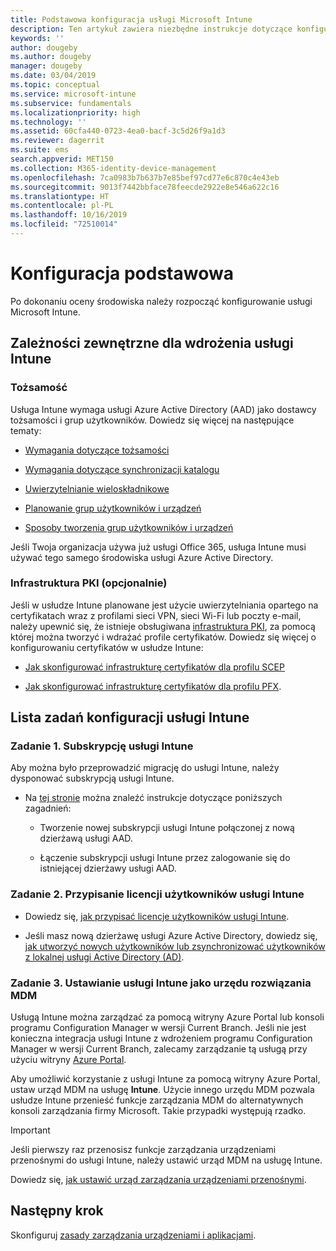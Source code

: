 ```yaml
---
title: Podstawowa konfiguracja usługi Microsoft Intune
description: Ten artykuł zawiera niezbędne instrukcje dotyczące konfigurowania usługi Microsoft Intune.
keywords: ''
author: dougeby
ms.author: dougeby
manager: dougeby
ms.date: 03/04/2019
ms.topic: conceptual
ms.service: microsoft-intune
ms.subservice: fundamentals
ms.localizationpriority: high
ms.technology: ''
ms.assetid: 60cfa440-0723-4ea0-bacf-3c5d26f9a1d3
ms.reviewer: dagerrit
ms.suite: ems
search.appverid: MET150
ms.collection: M365-identity-device-management
ms.openlocfilehash: 7ca0983b7b637b7e85bef97cd77e6c870c4e43eb
ms.sourcegitcommit: 9013f7442bbface78feecde2922e8e546a622c16
ms.translationtype: HT
ms.contentlocale: pl-PL
ms.lasthandoff: 10/16/2019
ms.locfileid: "72510014"
---
```

# <a name="basic-setup"></a>Konfiguracja podstawowa

Po dokonaniu oceny środowiska należy rozpocząć konfigurowanie usługi Microsoft Intune.

## <a name="external-dependencies-for-an-intune-deployment"></a>Zależności zewnętrzne dla wdrożenia usługi Intune

### <a name="identity"></a>Tożsamość

Usługa Intune wymaga usługi Azure Active Directory (AAD) jako dostawcy tożsamości i grup użytkowników. Dowiedz się więcej na następujące tematy:

- [Wymagania dotyczące tożsamości](https://docs.microsoft.com/azure/active-directory/active-directory-hybrid-identity-design-considerations-overview#design-considerations-overview)

- [Wymagania dotyczące synchronizacji katalogu](https://docs.microsoft.com/azure/active-directory/active-directory-hybrid-identity-design-considerations-directory-sync-requirements)

- [Uwierzytelnianie wieloskładnikowe](https://docs.microsoft.com/azure/active-directory/authentication/concept-mfa-howitworks)

- [Planowanie grup użytkowników i urządzeń](users-add.md)

- [Sposoby tworzenia grup użytkowników i urządzeń](groups-get-started.md)

Jeśli Twoja organizacja używa już usługi Office 365, usługa Intune musi używać tego samego środowiska usługi Azure Active Directory.

### <a name="pki-optional"></a>Infrastruktura PKI (opcjonalnie)

Jeśli w usłudze Intune planowane jest użycie uwierzytelniania opartego na certyfikatach wraz z profilami sieci VPN, sieci Wi-Fi lub poczty e-mail, należy upewnić się, że istnieje obsługiwana [infrastruktura PKI](../protect/certificates-configure.md), za pomocą której można tworzyć i wdrażać profile certyfikatów. Dowiedz się więcej o konfigurowaniu certyfikatów w usłudze Intune:

- [Jak skonfigurować infrastrukturę certyfikatów dla profilu SCEP](/intune/certificates-scep-configure)

- [Jak skonfigurować infrastrukturę certyfikatów dla profilu PFX](/intune/certficates-pfx-configure).


## <a name="task-list-for-an-intune-setup"></a>Lista zadań konfiguracji usługi Intune

### <a name="task-1-intune-subscription"></a>Zadanie 1. Subskrypcję usługi Intune

Aby można było przeprowadzić migrację do usługi Intune, należy dysponować subskrypcją usługi Intune.

- Na [tej stronie](https://admin.microsoft.com/Signup/Signup.aspx?OfferId=40BE278A-DFD1-470a-9EF7-9F2596EA7FF9&dl=INTUNE_A&ali=1#0) można znaleźć instrukcje dotyczące poniższych zagadnień:

  - Tworzenie nowej subskrypcji usługi Intune połączonej z nową dzierżawą usługi AAD.

  - Łączenie subskrypcji usługi Intune przez zalogowanie się do istniejącej dzierżawy usługi AAD.

### <a name="task-2-assign-intune-user-licenses"></a>Zadanie 2. Przypisanie licencji użytkowników usługi Intune

- Dowiedz się, [jak przypisać licencje użytkowników usługi Intune](licenses-assign.md).

- Jeśli masz nową dzierżawę usługi Azure Active Directory, dowiedz się, [jak utworzyć nowych użytkowników lub zsynchronizować użytkowników z lokalnej usługi Active Directory (AD)](https://docs.microsoft.com/azure/active-directory/connect/active-directory-aadconnect).

### <a name="task-3-set-your-mdm-authority-to-intune"></a>Zadanie 3. Ustawianie usługi Intune jako urzędu rozwiązania MDM

Usługą Intune można zarządzać za pomocą witryny Azure Portal lub konsoli programu Configuration Manager w wersji Current Branch. Jeśli nie jest konieczna integracja usługi Intune z wdrożeniem programu Configuration Manager w wersji Current Branch, zalecamy zarządzanie tą usługą przy użyciu witryny [Azure Portal](https://portal.azure.com).

Aby umożliwić korzystanie z usługi Intune za pomocą witryny Azure Portal, ustaw urząd MDM na usługę **Intune**. Użycie innego urzędu MDM pozwala usłudze Intune przenieść funkcje zarządzania MDM do alternatywnych konsoli zarządzania firmy Microsoft. Takie przypadki występują rzadko.

> [!IMPORTANT]
> Jeśli pierwszy raz przenosisz funkcje zarządzania urządzeniami przenośnymi do usługi Intune, należy ustawić urząd MDM na usługę Intune.

Dowiedz się, [jak ustawić urząd zarządzania urządzeniami przenośnymi](mdm-authority-set.md).

## <a name="next-step"></a>Następny krok

Skonfiguruj [zasady zarządzania urządzeniami i aplikacjami](../migration-guide-configure-policies.md).
